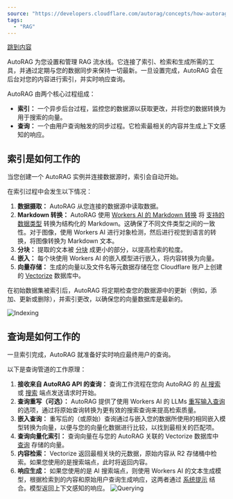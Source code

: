 ```yaml
---
source: "https://developers.cloudflare.com/autorag/concepts/how-autorag-works/"
tags:
  - "RAG"
---
```

[跳到内容](https://developers.cloudflare.com/autorag/concepts/how-autorag-works/#_top)

AutoRAG 为您设置和管理 RAG 流水线。它连接了索引、检索和生成所需的工具，并通过定期与您的数据同步来保持一切最新。一旦设置完成，AutoRAG 会在后台对您的内容进行索引，并实时响应查询。

AutoRAG 由两个核心过程组成：

- **索引：** 一个异步后台过程，监控您的数据源以获取更改，并将您的数据转换为用于搜索的向量。
- **查询：** 一个由用户查询触发的同步过程。它检索最相关的内容并生成上下文感知的响应。

## 索引是如何工作的

当您创建一个 AutoRAG 实例并连接数据源时，索引会自动开始。

在索引过程中会发生以下情况：

1. **数据摄取：** AutoRAG 从您连接的数据源中读取数据。
2. **Markdown 转换：** AutoRAG 使用 [Workers AI 的 Markdown 转换](https://developers.cloudflare.com/workers-ai/features/markdown-conversion/) 将 [支持的数据类型](https://developers.cloudflare.com/autorag/configuration/data-source/) 转换为结构化的 Markdown。这确保了不同文件类型之间的一致性。对于图像，使用 Workers AI 进行对象检测，然后进行视觉到语言的转换，将图像转换为 Markdown 文本。
3. **分块：** 提取的文本被 [分块](https://developers.cloudflare.com/autorag/configuration/chunking/) 成更小的部分，以提高检索的粒度。
4. **嵌入：** 每个块使用 Workers AI 的嵌入模型进行嵌入，将内容转换为向量。
5. **向量存储：** 生成的向量以及文件名等元数据存储在您 Cloudflare 账户上创建的 [Vectorize](https://developers.cloudflare.com/vectorize/) 数据库中。

在初始数据集被索引后，AutoRAG 将定期检查您的数据源中的更新（例如，添加、更新或删除），并索引更改，以确保您的向量数据库是最新的。

![Indexing](https://developers.cloudflare.com/_astro/indexing.CQ13F9Js_1Pewmk.webp)

## 查询是如何工作的

一旦索引完成，AutoRAG 就准备好实时响应最终用户的查询。

以下是查询管道的工作原理：

1. **接收来自 AutoRAG API 的查询：** 查询工作流程在您向 AutoRAG 的 [AI 搜索](https://developers.cloudflare.com/autorag/usage/rest-api/#ai-search) 或 [搜索](https://developers.cloudflare.com/autorag/usage/rest-api/#search) 端点发送请求时开始。
2. **查询重写（可选）：** AutoRAG 提供了使用 Workers AI 的 LLMs [重写输入查询](https://developers.cloudflare.com/autorag/configuration/query-rewriting/) 的选项，通过将原始查询转换为更有效的搜索查询来提高检索质量。
3. **嵌入查询：** 重写后的（或原始）查询通过与嵌入您的数据所使用的相同嵌入模型转换为向量，以便与您的向量化数据进行比较，以找到最相关的匹配项。
4. **查询向量化索引：** 查询向量在与您的 AutoRAG 关联的 Vectorize 数据库中 [查询](https://developers.cloudflare.com/vectorize/best-practices/query-vectors/) 存储的向量。
5. **内容检索：** Vectorize 返回最相关块的元数据，原始内容从 R2 存储桶中检索。如果您使用的是搜索端点，此时将返回内容。
6. **响应生成：** 如果您使用的是 AI 搜索端点，则使用 Workers AI 的文本生成模型，根据检索到的内容和原始用户查询生成响应，这两者通过 [系统提示](https://developers.cloudflare.com/autorag/configuration/system-prompt/) 结合。模型返回上下文感知的响应。
![Querying](https://developers.cloudflare.com/_astro/querying.c_RrR1YL_Z1CePPB.webp)